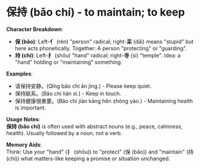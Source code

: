 # **保持 (bǎo chí) - to maintain; to keep**

**Character Breakdown**:  
- **保 (bǎo)**: Left-**亻** (rén) "person" radical; right-**呆** (dāi) means "stupid" but here acts phonetically. Together: A person "protecting" or "guarding".  
- **持 (chí)**: Left-**扌** (shǒu) "hand" radical; right-**寺** (sì) "temple". Idea: a "hand" holding or "maintaining" something.

**Examples**:  
- 请保持安静。(Qǐng bǎo chí ān jìng.) - Please keep quiet.  
- 保持联系。(Bǎo chí lián xì.) - Keep in touch.  
- 保持健康很重要。(Bǎo chí jiàn kāng hěn zhòng yào.) - Maintaining health is important.

**Usage Notes**:  
**保持 (bǎo chí)** is often used with abstract nouns (e.g., peace, calmness, health). Usually followed by a noun, not a verb.

**Memory Aids**:  
Think: Use your "hand" (扌 (shǒu)) to "protect" (保 (bǎo)) and "maintain" (持 (chí)) what matters-like keeping a promise or situation unchanged.